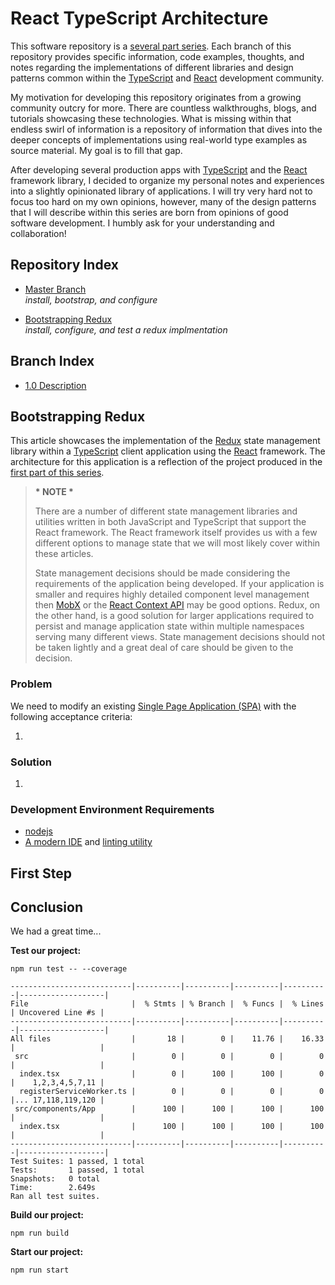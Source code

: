 
# React TypeScript Architecture

This software repository is a [several part series](https://github.com/keelz/ts-react-redux-architecture). Each branch of this repository provides specific information, code examples, thoughts, and notes regarding the implementations of different libraries and design patterns common within the [TypeScript](https://www.typescriptlang.org/) and [React](https://reactjs.org/) development community.

My motivation for developing this repository originates from a growing community outcry for more. There are countless walkthroughs, blogs, and tutorials showcasing these technologies. What is missing within that endless swirl of information is a repository of information that dives into the deeper concepts of implementations using real-world type examples as source material. My goal is to fill that gap.

After developing several production apps with [TypeScript](https://www.typescriptlang.org/) and the [React](https://reactjs.org/) framework library, I decided to organize my personal notes and experiences into a slightly opinionated library of applications. I will try very hard not to focus too hard on my own opinions, however, many of the design patterns that I will describe within this series are born from opinions of good software development. I humbly ask for your understanding and collaboration!

## Repository Index

* [Master Branch](https://github.com/keelz/ts-react-redux-architecture#react-typescript-architecture)<br />
_install, bootstrap, and configure_

* [Bootstrapping Redux](#bootstrapping-redux)<br />
_install, configure, and test a redux implmentation_

## Branch Index

* [1.0 Description](#description)

## Bootstrapping Redux

This article showcases the implementation of the [Redux](https://redux.js.org/) state management library within a [TypeScript](https://www.typescriptlang.org/) client application using the [React](https://reactjs.org/) framework. The architecture for this application is a reflection of the project produced in the [first part of this series](https://github.com/keelz/ts-react-redux-architecture#description).

> __* NOTE *__
>
> There are a number of different state management libraries and utilities written in both JavaScript and TypeScript that support the React framework. The React framework itself provides us with a few different options to manage state that we will most likely cover within these articles.
>
> State management decisions should be made considering the requirements of the application being developed. If your application is smaller and requires highly detailed component level management then [MobX](https://mobx.js.org/) or the [React Context API](https://reactjs.org/docs/context.html) may be good options. Redux, on the other hand, is a good solution for larger applications required to persist and manage application state within multiple namespaces serving many different views. State management decisions should not be taken lightly and a great deal of care should be given to the decision.

### Problem

We need to modify an existing [Single Page Application (SPA)](https://en.wikipedia.org/wiki/Single-page_application) with the following acceptance criteria:

1. 

### Solution

1. 

### Development Environment Requirements

* [nodejs](https://nodejs.org/en/)
* [A modern IDE](https://code.visualstudio.com/) and [linting utility](https://marketplace.visualstudio.com/items?itemName=eg2.tslint)

## First Step

## Conclusion

We had a great time...

__Test our project:__

```
npm run test -- --coverage

---------------------------|----------|----------|----------|----------|-------------------|
File                       |  % Stmts | % Branch |  % Funcs |  % Lines | Uncovered Line #s |
---------------------------|----------|----------|----------|----------|-------------------|
All files                  |       18 |        0 |    11.76 |    16.33 |                   |
 src                       |        0 |        0 |        0 |        0 |                   |
  index.tsx                |        0 |      100 |      100 |        0 |    1,2,3,4,5,7,11 |
  registerServiceWorker.ts |        0 |        0 |        0 |        0 |... 17,118,119,120 |
 src/components/App        |      100 |      100 |      100 |      100 |                   |
  index.tsx                |      100 |      100 |      100 |      100 |                   |
---------------------------|----------|----------|----------|----------|-------------------|
Test Suites: 1 passed, 1 total
Tests:       1 passed, 1 total
Snapshots:   0 total
Time:        2.649s
Ran all test suites.
```

__Build our project:__

```
npm run build
```

__Start our project:__

```
npm run start
```
